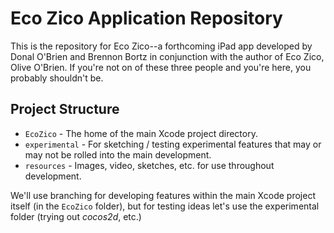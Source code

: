 Eco Zico Application Repository
===============================

This is the repository for Eco Zico--a forthcoming iPad app developed by Donal O'Brien and Brennon Bortz in conjunction with the author of Eco Zico, Olive O'Brien.  If you're not on of these three people and you're here, you probably shouldn't be.

Project Structure
-----------------

* `EcoZico` - The home of the main Xcode project directory.
* `experimental` - For sketching / testing experimental features that may or may not be rolled into the main development.
* `resources` - Images, video, sketches, etc. for use throughout development.

We'll use branching for developing features within the main Xcode project itself (in the `EcoZico` folder), but for testing ideas let's use the experimental folder (trying out *cocos2d*, etc.)
